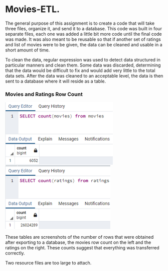 # Movies-ETL.

The general purpose of this assignment is to create a code that will take three files, organize it, and send it to a database. This code was built in four separate files, each one was added a little bit more code until the final code was made. It was also meant to be reusable so that if another set of ratings and list of movies were to be given, the data can be cleaned and usable in a short amount of time.

To clean the data, regular expression was used to detect data structured in particular manners and clean them. Some data was discarded, determining that the data would be difficult to fix and would add very little to the total data sets. After the data was cleaned to an acceptable level, the data is then sent to a database where it will reside as a table.

### Movies and Ratings Row Count
![movies_query.png](/Images/movies_query.png) ![ratings_query.png](/Images/ratings_query.png)

These tables are screenshots of the number of rows that were obtained after exporting to a database, the movies row count on the left and the ratings on the right. These counts suggest that everything was transferred correctly.

Two resource files are too large to attach.
